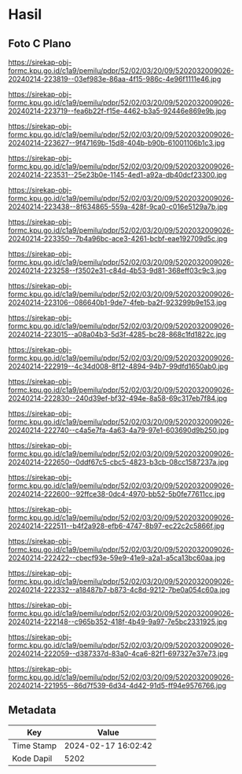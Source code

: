# Hasil

## Foto C Plano

https://sirekap-obj-formc.kpu.go.id/c1a9/pemilu/pdpr/52/02/03/20/09/5202032009026-20240214-223819--03ef983e-86aa-4f15-986c-4e96f1111e46.jpg

https://sirekap-obj-formc.kpu.go.id/c1a9/pemilu/pdpr/52/02/03/20/09/5202032009026-20240214-223719--fea6b22f-f15e-4462-b3a5-92446e869e9b.jpg

https://sirekap-obj-formc.kpu.go.id/c1a9/pemilu/pdpr/52/02/03/20/09/5202032009026-20240214-223627--9f47169b-15d8-404b-b90b-61001106b1c3.jpg

https://sirekap-obj-formc.kpu.go.id/c1a9/pemilu/pdpr/52/02/03/20/09/5202032009026-20240214-223531--25e23b0e-1145-4ed1-a92a-db40dcf23300.jpg

https://sirekap-obj-formc.kpu.go.id/c1a9/pemilu/pdpr/52/02/03/20/09/5202032009026-20240214-223438--8f634865-559a-428f-9ca0-c016e5129a7b.jpg

https://sirekap-obj-formc.kpu.go.id/c1a9/pemilu/pdpr/52/02/03/20/09/5202032009026-20240214-223350--7b4a96bc-ace3-4261-bcbf-eae192709d5c.jpg

https://sirekap-obj-formc.kpu.go.id/c1a9/pemilu/pdpr/52/02/03/20/09/5202032009026-20240214-223258--f3502e31-c84d-4b53-9d81-368eff03c9c3.jpg

https://sirekap-obj-formc.kpu.go.id/c1a9/pemilu/pdpr/52/02/03/20/09/5202032009026-20240214-223106--086640b1-9de7-4feb-ba2f-923299b9e153.jpg

https://sirekap-obj-formc.kpu.go.id/c1a9/pemilu/pdpr/52/02/03/20/09/5202032009026-20240214-223015--a08a04b3-5d3f-4285-bc28-868c1fd1822c.jpg

https://sirekap-obj-formc.kpu.go.id/c1a9/pemilu/pdpr/52/02/03/20/09/5202032009026-20240214-222919--4c34d008-8f12-4894-94b7-99dfd1650ab0.jpg

https://sirekap-obj-formc.kpu.go.id/c1a9/pemilu/pdpr/52/02/03/20/09/5202032009026-20240214-222830--240d39ef-bf32-494e-8a58-69c317eb7f84.jpg

https://sirekap-obj-formc.kpu.go.id/c1a9/pemilu/pdpr/52/02/03/20/09/5202032009026-20240214-222740--c4a5e7fa-4a63-4a79-97e1-603690d9b250.jpg

https://sirekap-obj-formc.kpu.go.id/c1a9/pemilu/pdpr/52/02/03/20/09/5202032009026-20240214-222650--0ddf67c5-cbc5-4823-b3cb-08cc1587237a.jpg

https://sirekap-obj-formc.kpu.go.id/c1a9/pemilu/pdpr/52/02/03/20/09/5202032009026-20240214-222600--92ffce38-0dc4-4970-bb52-5b0fe77611cc.jpg

https://sirekap-obj-formc.kpu.go.id/c1a9/pemilu/pdpr/52/02/03/20/09/5202032009026-20240214-222511--b4f2a928-efb6-4747-8b97-ec22c2c5866f.jpg

https://sirekap-obj-formc.kpu.go.id/c1a9/pemilu/pdpr/52/02/03/20/09/5202032009026-20240214-222422--cbecf93e-59e9-41e9-a2a1-a5ca13bc60aa.jpg

https://sirekap-obj-formc.kpu.go.id/c1a9/pemilu/pdpr/52/02/03/20/09/5202032009026-20240214-222332--a18487b7-b873-4c8d-9212-7be0a054c60a.jpg

https://sirekap-obj-formc.kpu.go.id/c1a9/pemilu/pdpr/52/02/03/20/09/5202032009026-20240214-222148--c965b352-418f-4b49-9a97-7e5bc2331925.jpg

https://sirekap-obj-formc.kpu.go.id/c1a9/pemilu/pdpr/52/02/03/20/09/5202032009026-20240214-222059--d387337d-83a0-4ca6-82f1-697327e37e73.jpg

https://sirekap-obj-formc.kpu.go.id/c1a9/pemilu/pdpr/52/02/03/20/09/5202032009026-20240214-221955--86d7f539-6d34-4d42-91d5-ff94e9576766.jpg


## Metadata

| Key        | Value               |
| ---------- | ------------------- |
| Time Stamp | 2024-02-17 16:02:42 |
| Kode Dapil | 5202                |



